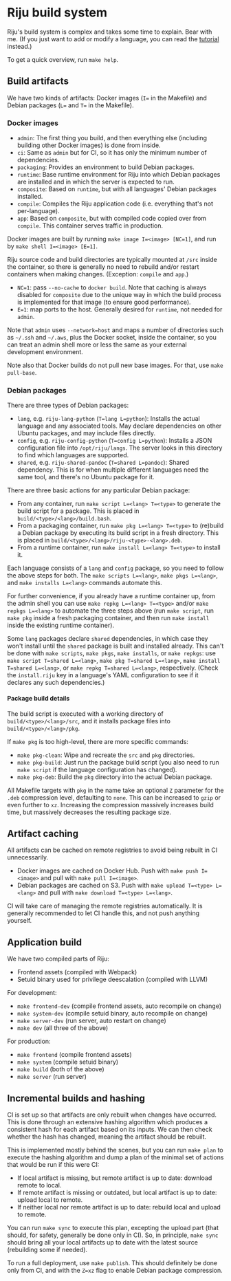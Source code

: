 # Riju build system

Riju's build system is complex and takes some time to explain. Bear
with me. (If you just want to add or modify a language, you can read
the [tutorial](tutorial.md) instead.)

To get a quick overview, run `make help`.

## Build artifacts

We have two kinds of artifacts: Docker images (`I=` in the Makefile)
and Debian packages (`L=` and `T=` in the Makefile).

### Docker images

* `admin`: The first thing you build, and then everything else
  (including building other Docker images) is done from inside.
* `ci`: Same as `admin` but for CI, so it has only the minimum number
  of dependencies.
* `packaging`: Provides an environment to build Debian packages.
* `runtime`: Base runtime environment for Riju into which Debian
  packages are installed and in which the server is expected to run.
* `composite`: Based on `runtime`, but with all languages' Debian
  packages installed.
* `compile`: Compiles the Riju application code (i.e. everything
  that's not per-language).
* `app`: Based on `composite`, but with compiled code copied over from
  `compile`. This container serves traffic in production.

Docker images are built by running `make image I=<image> [NC=1]`, and
run by `make shell I=<image> [E=1]`.

Riju source code and build directories are typically mounted at `/src`
inside the container, so there is generally no need to rebuild and/or
restart containers when making changes. (Exception: `compile` and
`app`.)

* `NC=1`: pass `--no-cache` to `docker build`. Note that caching is
  always disabled for `composite` due to the unique way in which the
  build process is implemented for that image (to ensure good
  performance).
* `E=1`: map ports to the host. Generally desired for `runtime`, not
  needed for `admin`.

Note that `admin` uses `--network=host` and maps a number of
directories such as `~/.ssh` and `~/.aws`, plus the Docker socket,
inside the container, so you can treat an admin shell more or less the
same as your external development environment.

Note also that Docker builds do not pull new base images. For that,
use `make pull-base`.

### Debian packages

There are three types of Debian packages:

* `lang`, e.g. `riju-lang-python` (`T=lang L=python`): Installs the
  actual language and any associated tools. May declare dependencies
  on other Ubuntu packages, and may include files directly.
* `config`, e.g. `riju-config-python` (`T=config L=python`): Installs
  a JSON configuration file into `/opt/riju/langs`. The server looks
  in this directory to find which languages are supported.
* `shared`, e.g. `riju-shared-pandoc` (`T=shared L=pandoc`): Shared
  dependency. This is for when multiple different languages need the
  same tool, and there's no Ubuntu package for it.

There are three basic actions for any particular Debian package:

* From any container, run `make script L=<lang> T=<type>` to generate
  the build script for a package. This is placed in
  `build/<type>/<lang>/build.bash`.
* From a packaging container, run `make pkg L=<lang> T=<type>` to
  (re)build a Debian package by executing its build script in a fresh
  directory. This is placed in
  `build/<type>/<lang>/riju-<type>-<lang>.deb`.
* From a runtime container, run `make install L=<lang> T=<type>` to
  install it.

Each language consists of a `lang` and `config` package, so you need
to follow the above steps for both. The `make scripts L=<lang>`, `make
pkgs L=<lang>`, and `make installs L=<lang>` commands automate this.

For further convenience, if you already have a runtime container up,
from the admin shell you can use `make repkg L=<lang> T=<type>` and/or
`make repkgs L=<lang>` to automate the three steps above (run `make
script`, run `make pkg` inside a fresh packaging container, and then
run `make install` inside the existing runtime container).

Some `lang` packages declare `shared` dependencies, in which case they
won't install until the `shared` package is built and installed
already. This can't be done with `make scripts`, `make pkgs`, `make
installs`, or `make repkgs`: use `make script T=shared L=<lang>`,
`make pkg T=shared L=<lang>`, `make install T=shared L=<lang>`, or
`make repkg T=shared L=<lang>`, respectively. (Check the
`install.riju` key in a language's YAML configuration to see if it
declares any such dependencies.)

#### Package build details

The build script is executed with a working directory of
`build/<type>/<lang>/src`, and it installs package files into
`build/<type>/<lang>/pkg`.

If `make pkg` is too high-level, there are more specific commands:

* `make pkg-clean`: Wipe and recreate the `src` and `pkg` directories.
* `make pkg-build`: Just run the package build script (you also need
  to run `make script` if the language configuration has changed).
* `make pkg-deb`: Build the `pkg` directory into the actual Debian
  package.

All Makefile targets with `pkg` in the name take an optional `Z`
parameter for the `.deb` compression level, defaulting to `none`. This
can be increased to `gzip` or even further to `xz`. Increasing the
compression massively increases build time, but massively decreases
the resulting package size.

## Artifact caching

All artifacts can be cached on remote registries to avoid being
rebuilt in CI unnecessarily.

* Docker images are cached on Docker Hub. Push with `make push
  I=<image>` and pull with `make pull I=<image>`.
* Debian packages are cached on S3. Push with `make upload T=<type>
  L=<lang>` and pull with `make download T=<type> L=<lang>`.

CI will take care of managing the remote registries automatically. It
is generally recommended to let CI handle this, and not push anything
yourself.

## Application build

We have two compiled parts of Riju:

* Frontend assets (compiled with Webpack)
* Setuid binary used for privilege deescalation (compiled with LLVM)

For development:

* `make frontend-dev` (compile frontend assets, auto recompile on
  change)
* `make system-dev` (compile setuid binary, auto recompile on change)
* `make server-dev` (run server, auto restart on change)
* `make dev` (all three of the above)

For production:

* `make frontend` (compile frontend assets)
* `make system` (compile setuid binary)
* `make build` (both of the above)
* `make server` (run server)

## Incremental builds and hashing

CI is set up so that artifacts are only rebuilt when changes have
occurred. This is done through an extensive hashing algorithm which
produces a consistent hash for each artifact based on its inputs. We
can then check whether the hash has changed, meaning the artifact
should be rebuilt.

This is implemented mostly behind the scenes, but you can run `make
plan` to execute the hashing algorithm and dump a plan of the minimal
set of actions that would be run if this were CI:

* If local artifact is missing, but remote artifact is up to date:
  download remote to local.
* If remote artifact is missing or outdated, but local artifact is up
  to date: upload local to remote.
* If neither local nor remote artifact is up to date: rebuild local
  and upload to remote.

You can run `make sync` to execute this plan, excepting the upload
part (that should, for safety, generally be done only in CI). So, in
principle, `make sync` should bring all your local artifacts up to
date with the latest source (rebuilding some if needed).

To run a full deployment, use `make publish`. This should definitely
be done only from CI, and with the `Z=xz` flag to enable Debian
package compression.
